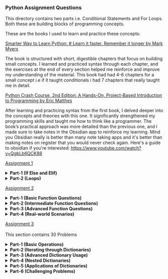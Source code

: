 ### Python Assignment Questions

This directory contains two parts i.e. Conditional Statements and For Loops. Both these are building blocks of programming concepts. 

These are the books I used to learn and practice these concepts:

<a href="https://www.amazon.com/Smarter-Way-Learn-Python-Remember/dp/1974431479">Smarter Way to Learn Python: # Learn it faster. Remember it longer by Mark Myers</a>

The book is structured with short, digestible chapters that focus on building small concepts. I learned and practiced syntax through each chapter, and the exercises at the end of every section helped me reinforce and improve my understanding of the material. This book had had 4-6 chapters for a small concept i.e if it taught conditionals i had 7 chapters that really taught me in detail.

<a href="https://www.amazon.com/Python-Crash-Course-2nd-Edition/dp/1593279280">Python Crash Course, 2nd Edition: A Hands-On, Project-Based Introduction to Programming by Eric Matthes</a>

After learning and practicing syntax from the first book, I delved deeper into the concepts and theories with this one. It significantly strengthened my programming skills and taught me how to think like a programmer. The book’s practical approach was more detailed than the previous one, and I made sure to take notes in the Obsidian app to reinforce my learning. Mind you Obsidian really is better than many note taking apps and it's better than making notes on register that you would never check again. Here's a guide to obsidian if you're interested: https://www.youtube.com/watch?v=QgbLb6QCK88 

<a href="https://github.com/shery7310/AI-and-Data-Science-Python-Saylani-Mass-IT/tree/main/Assignments/Assignments-01">Assignment 1</a>

<details>
  <summary><strong>Part-1 (If Else and Elif)</strong></summary>
  <br>
  <ol>
    <li><strong>Write a program that checks if a given number is positive, negative, or zero.</strong></li>
    <li><strong>Take a user’s age as input and display whether they are a minor, adult, or senior citizen.</strong></li>
    <li><strong>Write a program that checks if a given year is a leap year.</strong></li>
    <li><strong>Take an integer and check if it’s even or odd.</strong></li>
    <li><strong>Ask the user for a grade percentage and display the corresponding letter grade (A, B, C, D, F).</strong></li>
    <li><strong>Write a program to find the largest of two numbers.</strong></li>
    <li><strong>Write a program to find the largest of three numbers.</strong></li>
    <li><strong>Create a program that checks if a given string is a palindrome.</strong></li>
    <li><strong>Take three sides of a triangle as input and check if they form a valid triangle.</strong></li>
    <li><strong>Write a program to determine if a given character is a vowel or consonant.</strong></li>
    <li><strong>Check if a given number is a multiple of both 3 and 5.</strong></li>
    <li><strong>Write a program that takes a temperature in Celsius and checks if it’s freezing, moderate, or hot.</strong></li>
    <li><strong>Take two numbers and an operator (+, -, x, /) as input and perform the corresponding operation.</strong></li>
    <li><strong>Check if a year input by the user is a century year.</strong></li>
    <li><strong>Write a program to check if a number is within a specified range.</strong></li>
    <li><strong>Take the length of three sides and classify the triangle (equilateral, isosceles, or scalene).</strong></li>
    <li><strong>Write a program that asks for an integer and checks if it’s divisible by 2, 3, or both.</strong></li>
    <li><strong>Take a user’s score and determine if they pass or fail (pass if 50 or above).</strong></li>
    <li><strong>Check if a string input is uppercase, lowercase, or a mix.</strong></li>
    <li><strong>Create a program that evaluates if an inputted number is prime.</strong></li>
  </ol>
</details>

<details>
  <summary><strong>Part-2 (Loops)</strong></summary>
  <br>
  <ol>
    <li><strong>Print numbers from 1 to 20 using a for loop.</strong></li>
    <li><strong>Use a while loop to print even numbers from 1 to 50.</strong></li>
    <li><strong>Write a program to calculate the sum of all numbers between 1 and 100.</strong></li>
    <li><strong>Print the multiplication table of a given number.</strong></li>
    <li><strong>Print all odd numbers between 1 and 100 using a loop.</strong></li>
    <li><strong>Use a for loop to print each character of a string.</strong></li>
    <li><strong>Find the factorial of a number using a while loop.</strong></li>
    <li><strong>Use a for loop to print numbers from 10 down to 1.</strong></li>
    <li><strong>Write a program to print the first 10 Fibonacci numbers. (Interesting Question)</strong></li>
    <li><strong>Use a loop to count the number of digits in an integer.</strong></li>
    <li><strong>Print the reverse of a given number. (Logic can be improved)</strong></li>
    <li><strong>Print all prime numbers between 1 and 50. (Should be done using # Dijkstra's Prime Number Algorithm, thus logic can be improved)</strong></li>
    <li><strong>Use nested loops to print a pyramid pattern of *. (Yet to be done)</strong></li>
    <li><strong>Write a program that breaks the loop when a certain condition is met.</strong></li>
    <li><strong>Print the sum of even and odd numbers separately up to a given number.</strong></li>
    <li><strong>Create a program to calculate the sum of the digits of an inputted integer.</strong></li>
    <li><strong>Write a program that continues to ask for a number until the correct number is guessed.</strong></li>
    <li><strong>Use a loop to print numbers in reverse order within a given range.</strong></li>
    <li><strong>Use a for loop to print the square of each number from 1 to 10.</strong></li>
    <li><strong>Create a program that simulates a countdown timer starting from a given number down to zero. (Interesting Question)</strong></li>
  </ol>
</details>

<a href="https://github.com/shery7310/AI-and-Data-Science-Python-Saylani-Mass-IT/tree/main/Assignments/Assignments-02">Assignment 2</a>

<details>
  <summary><strong>Part-1 (Basic Function Questions)</strong></summary>
  <br>
  <ol>
    <li><strong>Write a function to calculate the area of a circle given its radius.</strong></li>
    <li><strong>Create a function that takes two numbers and returns their sum.</strong></li>
    <li><strong>Write a function to find the factorial of a number using recursion (This one needs to be practiced)</strong></li>
    <li><strong>Write a function that takes a string and returns it reversed. (We are using Negative Indexing)</strong></li>
    <li><strong>Create a function to check if a given number is prime.</strong></li>
    <li><strong>Write a function to count the vowels in a given string.</strong></li>
  </ol>
</details>

<details>
  <summary><strong>Part-2 (Intermediate Function Questions)</strong></summary>
  <br>
  <ol>
    <li><strong>Create a function that takes a list of numbers and returns the largest number.</strong></li>
    <li><strong>Write a function to find the nth Fibonacci number using recursion. (Recursion is hard concept to master)</strong></li>
    <li><strong>Write a function to check whether a string is a palindrome.</strong></li>
    <li><strong>Create a function that takes a list of integers and returns the sum of all even numbers.</strong></li>
    <li><strong>Write a function to calculate the GCD (Greatest Common Divisor) of two numbers.</strong></li>
    <li><strong>Create a function that accepts a dictionary and returns the key with the highest value.</strong></li>
  </ol>
</details>

<details>
  <summary><strong>Part-3 (Advanced Function Questions)</strong></summary>
  <br>
  <ol>
    <li><strong>Write a function that calculates the power of a number without using the ** operator.</strong></li>
    <li><strong>Create a function that converts a given temperature from Celsius to Fahrenheit and vice versa.</strong></li>
    <li><strong>Write a function to flatten a nested list.</strong></li>
    <li><strong>Create a function to check if two strings are anagrams.(Yet to be done, because logic is quite complex)</strong></li>
    <li><strong>Write a function that takes a list and removes all duplicate elements.</strong></li>
    <li><strong>Create a function that takes a string and counts the frequency of each character.</strong></li>
  </ol>
</details>

<details>
  <summary><strong>Part-4 (Real-world Scenarios)</strong></summary>
  <br>
  <ol>
    <li><strong>Write a function that takes a list of employee salaries and calculates the average salary.</strong></li>
    <li><strong>Create a function to generate a random password of given length, containing uppercase, lowercase, numbers, and special characters (Interesting and Useful)</strong></li>
  </ol>
</details>

<a href="https://github.com/shery7310/AI-and-Data-Science-Python-Saylani-Mass-IT/tree/main/Assignments/Assignments-03">Assignment 3</a>
<br><br>
This section contains 30 Problems
<br>
<details>
  <summary><strong>Part-1 (Basic Operations)</strong></summary>
  <br>
  <ol>
    <li><strong>Create a dictionary student with keys: name, age, and grade. Assign them appropriate values.</strong></li>
    <li><strong>Access the value of the key grade in the student dictionary.</strong></li>
    <li><strong>Add a new key city to the student dictionary and set its value to "New York".</strong></li>
        <li><strong>Update the value of the age key in the student dictionary to 20.</strong></li>
  <li><strong>Remove the key city from the student dictionary.</strong></li>
  </ol>
</details>

<details>
    <summary><strong>Part-2 (Iterating through Dictionaries)</strong></summary>
    <br>
    <ol>
  <li><strong>Iterate through the dictionary student and print all keys.</strong></li>
  <li><strong>Iterate through the dictionary student and print all values.</strong></li>
  <li><strong>Iterate through the dictionary student and print all key-value pairs in the format key: value.</strong></li>
  <li><strong>Check if the key grade exists in the student dictionary and print True or False.</strong></li>
  <li><strong>Count the total number of keys in the student dictionary.</strong></li>
    </ol>
  </details>

<details>
<summary><strong>Part-3 (Advanced Dictionary Usage)</strong></summary>
<br>
<ol>
<li><strong>
Merge the following two dictionaries and print the result: </strong>
<pre>
dict1 = {'a': 1, 'b': 2}  
dict2 = {'c': 3, 'd': 4}
</pre>
</li>
<li><strong>Create a dictionary from a list of tuples: </strong><code>[('name', 'Alice'), ('age', 25), ('city', 'Paris')]</code>.</li>
<li><strong>Sort the keys of the dictionary </strong> <code>{'z': 1, 'a': 2, 'c': 3}</code> <strong>in ascending order and print the sorted dictionary.</strong>
</li><li><strong>Reverse the dictionary </strong> <code>{'a': 1, 'b': 2, 'c': 3}</code> <strong> so that keys become values and values become keys.</strong></li><li><strong>Write a Python function to check if two dictionaries are identical (contain the same key-value pairs).</strong></li>
</ol>
</details>

<details>
<summary><strong>Part-4 (Nested Dictionaries)</strong></summary>
<ol>
<li><strong>Create a nested dictionary to represent the following data:</strong><pre>
Person:  
  Name: John  
  Age: 30  
  Address:  
    Street: 123 Elm St  
    City: Boston  
</pre></li>
<li><strong>Access the value of the <code>city</code> key in the nested dictionary from the previous question.</strong></li>
<li><strong>Add a new key <code>Phone</code> to the nested dictionary with the value <code>"123-456-7890"</code>.</strong></li>
<li><strong>Delete the <code>Address</code> key from the nested dictionary.</strong></li>
<li><strong>Iterate through all the keys in the outermost level of the nested dictionary and print them.</strong></li>
</ol></details>

<details><summary><strong>Part-5 (Applications of Dictionaries)</strong></summary>
<ol><li><strong>Use a dictionary to count the occurrences of each word in the string:</strong><code>"hello world hello python world"</code></li>
<li><strong>Write a Python program to find the key with the maximum value in the dictionary: <code>{'a': 10, 'b': 15, 'c': 7}</code>.</strong></li>
<li><strong>Create a dictionary to map numbers 1 to 5 to their squares (e.g., <code>{1: 1, 2: 4, 3: 9, ...}</code> ).</strong></li><li><strong>Write a Python program to remove duplicate values from the dictionary: <code>`{'a': 10, 'b': 15, 'c': 10, 'd': 15}`</code>.</strong></li><li><strong>Write a Python function that accepts a dictionary and a key, and returns the value associated with the key. If the key doesn’t exist, return <code>"Key not found"</code></strong>.</li></ol></details>

<details><summary><strong>Part-6 (Challenging Problems)</strong></summary>
<br>
<ol><li><strong>Given two dictionaries <code>dict1 = {'a': 5, 'b': 10}</code> and <code>dict2 = {'a': 3, 'b': 7}</code>, write a Python program to add the values of matching keys and print the result.</strong></li><li><strong>Write a Python program to create a dictionary where the keys are the first <code>n</code> positive integers, and the values are their <code>cubes</code>. Take <code>n</code> as user input.</strong></li><li><strong>Flatten the following nested dictionary into a single-level dictionary:<pre>{'a': {'b': 1, 'c': 2}, 'd': {'e': 3, 'f': 4}}</pre> </strong></li><li><strong>Write a Python program to split a dictionary into two dictionaries based on whether the values are odd or even.</strong></li><li><strong>Create a dictionary comprehension to filter out all keys in <code>{'a': 1, 'b': 2, 'c': 3, 'd': 4}</code> where the value is less than <code>3</code>.</strong></li></ol></details>
	
